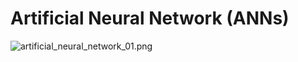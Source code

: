 # Artificial Neural Network (ANNs)

![artificial_neural_network_01.png](/dp4dl/images/2022-03-28-ANNs/Single_Layer_Perceptron_Network_01.png "Figure-1, Single layer perceptron.")
